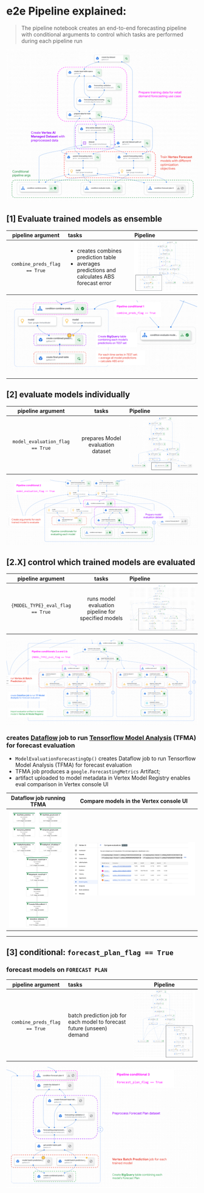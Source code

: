 # e2e Pipeline explained:

> The pipeline notebook creates an end-to-end forecasting pipeline with conditional arguments to control which tasks are performed during each pipeline run

![alt text](https://github.com/tottenjordan/vertex-forecas-repo/blob/main/repo-imgs/overall-pipeline-collapsed-conditonals.png)

## [1] Evaluate trained models as ensemble

pipeline argument    |  tasks | Pipeline |
|:-------------------------------:|:----------------------  |:------------------------- |
`combine_preds_flag == True`     | <ul><li>creates combines prediction table</li><li>averages predictions and calculates ABS forecast error</li></ul>| ![alt text](https://github.com/tottenjordan/vertex-forecas-repo/blob/main/repo-imgs/overall-pipe-expanded-condition-1.png)   |

![alt text](https://github.com/tottenjordan/vertex-forecas-repo/blob/main/repo-imgs/combine-forecasts-on-test-set.png)

---
## [2] evaluate models individually

pipeline argument    |  tasks | Pipeline |
:-------------------------------:|:-------------------------:|:------------------------- |
`model_evaluation_flag == True`  | prepares Model evaluation dataset | ![alt text](https://github.com/tottenjordan/vertex-forecas-repo/blob/main/repo-imgs/overall-pipe-collapsed-condition-2.png) |

![alt text](https://github.com/tottenjordan/vertex-forecas-repo/blob/main/repo-imgs/prepare-seperate-model-eval-cond.png)

## [2.X] control which trained models are evaluated 

pipeline argument    |  tasks | Pipeline |
:-------------------------------:|:-------------------------:|:------------------------- |
`{MODEL_TYPE}_eval_flag == True`  | runs model evaluation pipeline for specified models | ![alt text](https://github.com/tottenjordan/vertex-forecas-repo/blob/main/repo-imgs/overall-pipe-expanded-condition-2.png)

![alt text](https://github.com/tottenjordan/vertex-forecas-repo/blob/main/repo-imgs/seperate-model-eval-cond.png)

### creates [Dataflow](https://cloud.google.com/dataflow) job to run [Tensorflow Model Analysis](https://www.tensorflow.org/tfx/model_analysis/get_started) (TFMA) for forecast evaluation

* `ModelEvaluationForecastingOp()` creates Dataflow job to run Tensorflow Model Analysis (TFMA) for forecast evaluation
* TFMA job produces a `google.ForecastingMetrics` Artifact; 
* artifact uploaded to model metadata in Vertex Model Registry enables eval comparison in Vertex console UI

Dataflow job running TFMA  |  Compare models in the Vertex console UI
:---------------:|:--------:|
![alt text](https://github.com/tottenjordan/vertex-forecas-repo/blob/main/repo-imgs/dataflow-tfma-eval-job.png)  | ![alt text](https://github.com/tottenjordan/vertex-forecas-repo/blob/main/repo-imgs/model-eval-vertex-ui.png)

---
## [3] conditional: `forecast_plan_flag == True`
### forecast models on `FORECAST PLAN`

pipeline argument    |  tasks | Pipeline |
:-------------------------------:|:-----------------------  |:-------------------------:
`combine_preds_flag == True`     | batch prediction job for each model to forecast future (unseen) demand | ![alt text](https://github.com/tottenjordan/vertex-forecas-repo/blob/main/repo-imgs/overall-pipe-explanded-condition-3.png)

![alt text](https://github.com/tottenjordan/vertex-forecas-repo/blob/main/repo-imgs/forecast-plan-conditional.png)